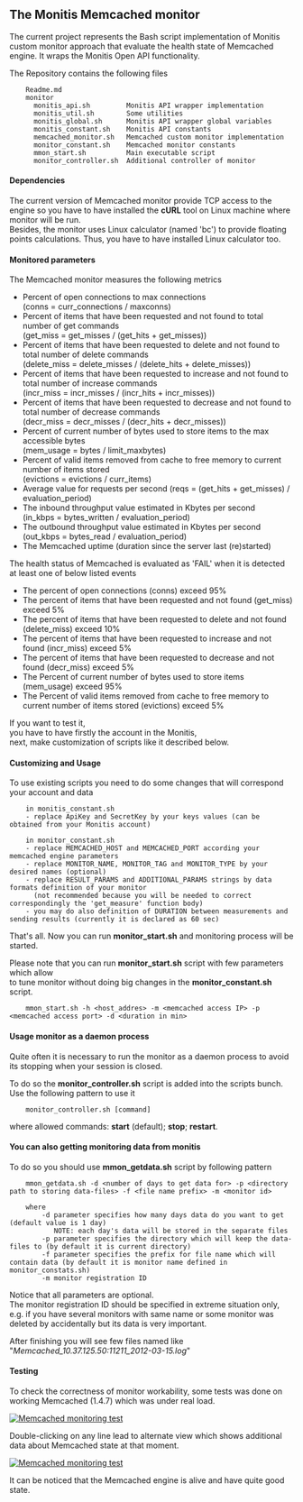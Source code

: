 ## The Monitis Memcached monitor

The current project represents the Bash script implementation of Monitis custom monitor approach that evaluate the health state of Memcached engine. 
It wraps the Monitis Open API functionality.

The Repository contains the following files

        Readme.md
        monitor
          monitis_api.sh         Monitis API wrapper implementation
          monitis_util.sh        Some utilities 
          monitis_global.sh      Monitis API wrapper global variables
          monitis_constant.sh    Monitis API constants
          memcached_monitor.sh   Memcached custom monitor implementation
          monitor_constant.sh    Memcached monitor constants
          mmon_start.sh          Main executable script
          monitor_controller.sh  Additional controller of monitor

#### Dependencies
The current version of Memcached monitor provide TCP access to the engine so you have to have installed the __cURL__ tool on Linux  machine where monitor will be run.  
Besides, the monitor uses Linux calculator (named 'bc') to provide floating points calculations. Thus, you have to have installed Linux calculator too.  

#### Monitored parameters

The Memcached monitor measures the following metrics

  - Percent of open connections to max connections   
    (conns = curr_connections / maxconns)
  - Percent of items that have been requested and not found to total number of get commands  
    (get_miss = get_misses / (get_hits + get_misses))
  - Percent of items that have been requested to delete and not found to total number of delete commands  
    (delete_miss = delete_misses / (delete_hits + delete_misses))
  - Percent of items that have been requested to increase and not found to total number of increase commands  
    (incr_miss = incr_misses / (incr_hits + incr_misses))
  - Percent of items that have been requested to decrease and not found to total number of decrease commands  
    (decr_miss = decr_misses / (decr_hits + decr_misses))
  - Percent of current number of bytes used to store items to the max accessible bytes  
    (mem_usage = bytes / limit_maxbytes)
  - Percent of valid items removed from cache to free memory to current number of items stored  
    (evictions = evictions / curr_items)  
  - Average value for requests per second
    (reqs = (get_hits +  get_misses) / evaluation_period)  
  - The inbound throughput value estimated in Kbytes per second  
    (in_kbps = bytes_written / evaluation_period)  
  - The outbound throughput value estimated in Kbytes per second  
    (out_kbps = bytes_read / evaluation_period)  
  - The Memcached uptime (duration since the server last (re)started)  


The health status of Memcached is evaluated as 'FAIL' when it is detected at least one of below listed events  

  - The percent of open connections (conns) exceed 95%  
  - The percent of items that have been requested and not found (get_miss) exceed 5%  
  - The percent of items that have been requested to delete and not found (delete_miss) exceed 10%  
  - The percent of items that have been requested to increase and not found (incr_miss) exceed 5%  
  - The percent of items that have been requested to decrease and not found (decr_miss) exceed 5%  
  - The Percent of current number of bytes used to store items (mem_usage) exceed 95%  
  - The Percent of valid items removed from cache to free memory to current number of items stored (evictions) exceed 5%  

If you want to test it,  
you have to have firstly the account in the Monitis,   
next, make customization of scripts like it described below.

#### Customizing and Usage 
To use existing scripts you need to do some changes that will correspond your account and data

        in monitis_constant.sh 
        - replace ApiKey and SecretKey by your keys values (can be obtained from your Monitis account)
        
        in monitor_constant.sh 
        - replace MEMCACHED_HOST and MEMCACHED_PORT according your memcached engine parameters
        - replace MONITOR_NAME, MONITOR_TAG and MONITOR_TYPE by your desired names (optional)
        - replace RESULT_PARAMS and ADDITIONAL_PARAMS strings by data formats definition of your monitor  
          (not recommended because you will be needed to correct correspondingly the 'get_measure' function body)
        - you may do also definition of DURATION between measurements and sending results (currently it is declared as 60 sec)
        
That's all. Now you can run __monitor_start.sh__ and monitoring process will be started.  

Please note that you can run __monitor_start.sh__ script with few parameters which allow  
to tune monitor without doing big changes in the __monitor_constant.sh__ script.  

        mmon_start.sh -h <host_addres> -m <memcached access IP> -p <memcached access port> -d <duration in min>

#### Usage monitor as a daemon process
Quite often it is necessary to run the monitor as a daemon process to avoid its stopping when your session is closed.  

To do so the __monitor_controller.sh__ script is added into the scripts bunch.  
Use the following pattern to use it  

        monitor_controller.sh [command]

where allowed commands: __start__ (default); __stop__; __restart__.

#### You can also getting monitoring data from monitis 
To do so you should use __mmon_getdata.sh__ script by following pattern  

        mmon_getdata.sh -d <number of days to get data for> -p <directory path to storing data-files> -f <file name prefix> -m <monitor id> 

        where
            -d parameter specifies how many days data do you want to get (default value is 1 day)
               NOTE: each day's data will be stored in the separate files
            -p parameter specifies the directory which will keep the data-files to (by default it is current directory)
            -f parameter specifies the prefix for file name which will contain data (by default it is monitor name defined in monitor_constats.sh)
            -m monitor registration ID 

Notice that all parameters are optional.  
The monitor registration ID should be specified in extreme situation only, e.g. if you have several monitors with same name or some monitor was deleted by accidentally but its data is very important.  

After finishing you will see few files named like "_Memcached_10.37.125.50:11211_2012-03-15.log_"  

#### Testing 
To check the correctness of monitor workability, some tests was done on working Memcached (1.4.7) which was under real load.  

<a href="http://i.imgur.com/pdOw2"><img src="http://i.imgur.com/pdOw2.png" title="Memcached monitoring test" /></a>

Double-clicking on any line lead to alternate view which shows additional data about Memcached state at that moment.  

<a href="http://i.imgur.com/LazBD"><img src="http://i.imgur.com/LazBD.png" title="Memcached monitoring test" /></a>

It can be noticed that the Memcached engine is alive and have quite good state. 


